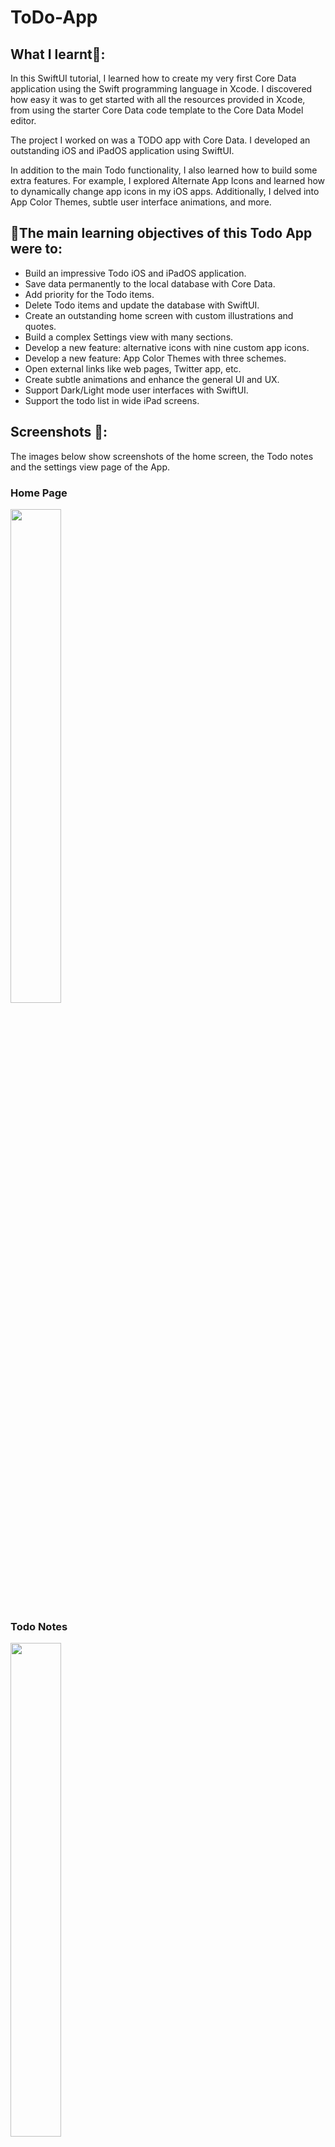 # ToDo-App

## What I learnt📝:

In this SwiftUI tutorial, I learned how to create my very first Core Data application using the Swift programming language in Xcode. I discovered how easy it was to get started with all the resources provided in Xcode, from using the starter Core Data code template to the Core Data Model editor.

The project I worked on was a TODO app with Core Data. I developed an outstanding iOS and iPadOS application using SwiftUI.

In addition to the main Todo functionality, I also learned how to build some extra features. For example, I explored Alternate App Icons and learned how to dynamically change app icons in my iOS apps. Additionally, I delved into App Color Themes, subtle user interface animations, and more.

## 📓The main learning objectives of this Todo App were to: 

- Build an impressive Todo iOS and iPadOS application.
- Save data permanently to the local database with Core Data.
- Add priority for the Todo items.
- Delete Todo items and update the database with SwiftUI.
- Create an outstanding home screen with custom illustrations and quotes.
- Build a complex Settings view with many sections.
- Develop a new feature: alternative icons with nine custom app icons.
- Develop a new feature: App Color Themes with three schemes.
- Open external links like web pages, Twitter app, etc.
- Create subtle animations and enhance the general UI and UX.
- Support Dark/Light mode user interfaces with SwiftUI.
- Support the todo list in wide iPad screens.

## Screenshots 📱:

The images below show screenshots of the home screen, the Todo notes and the settings view page of the App.

### Home Page

<img src="https://github.com/McGavin20/ToDo-App/assets/86229307/28f9a138-dd89-4189-9554-613df89c5962.png" width = "40%" height = "45%">

### Todo Notes

<img src="https://github.com/McGavin20/ToDo-App/assets/86229307/f0b41c72-210a-4b40-a80d-bd98153f903b.png" width = "40%" height = "45%">

### Settings View 

<img src="https://github.com/McGavin20/ToDo-App/assets/86229307/ff41f003-6dc1-4ea1-b237-e0bde4150554.png" width = "40%" height = "45%">
